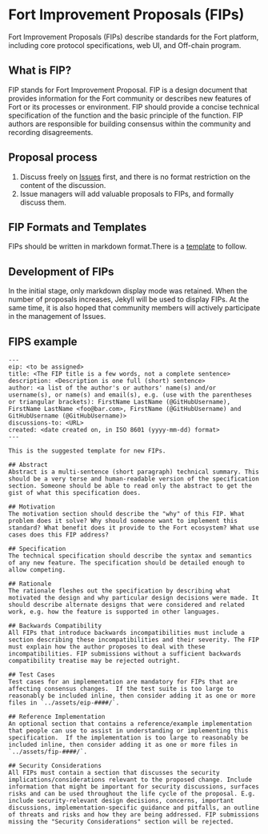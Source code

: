 # Fort Improvement Proposals (FIPs)
Fort Improvement Proposals (FIPs) describe standards for the Fort platform, including core protocol specifications, web UI, and Off-chain program.

## What is FIP?
FIP stands for Fort Improvement Proposal. FIP is a design document that provides information for the Fort community or describes new features of Fort or its processes or environment. FIP should provide a concise technical specification of the function and the basic principle of the function. FIP authors are responsible for building consensus within the community and recording disagreements.

## Proposal process
1. Discuss freely on [Issues](https://github.com/FORT-Protocol/FIPs/issues) first, and there is no format restriction on the content of the discussion.
2. Issue managers will add valuable proposals to FIPs, and formally discuss them.

## FIP Formats and Templates
FIPs should be written in markdown format.There is a [template](https://github.com/FORT-Protocol/FIPs/blob/main/README.md#fips-example) to follow.

## Development of FIPs
In the initial stage, only markdown display mode was retained. When the number of proposals increases, Jekyll will be used to display FIPs. At the same time, it is also hoped that community members will actively participate in the management of Issues.

## FIPS example
```
---
eip: <to be assigned>
title: <The FIP title is a few words, not a complete sentence>
description: <Description is one full (short) sentence>
author: <a list of the author's or authors' name(s) and/or username(s), or name(s) and email(s), e.g. (use with the parentheses or triangular brackets): FirstName LastName (@GitHubUsername), FirstName LastName <foo@bar.com>, FirstName (@GitHubUsername) and GitHubUsername (@GitHubUsername)>
discussions-to: <URL>
created: <date created on, in ISO 8601 (yyyy-mm-dd) format>
---

This is the suggested template for new FIPs.

## Abstract
Abstract is a multi-sentence (short paragraph) technical summary. This should be a very terse and human-readable version of the specification section. Someone should be able to read only the abstract to get the gist of what this specification does.

## Motivation
The motivation section should describe the "why" of this FIP. What problem does it solve? Why should someone want to implement this standard? What benefit does it provide to the Fort ecosystem? What use cases does this FIP address?

## Specification
The technical specification should describe the syntax and semantics of any new feature. The specification should be detailed enough to allow competing.

## Rationale
The rationale fleshes out the specification by describing what motivated the design and why particular design decisions were made. It should describe alternate designs that were considered and related work, e.g. how the feature is supported in other languages.

## Backwards Compatibility
All FIPs that introduce backwards incompatibilities must include a section describing these incompatibilities and their severity. The FIP must explain how the author proposes to deal with these incompatibilities. FIP submissions without a sufficient backwards compatibility treatise may be rejected outright.

## Test Cases
Test cases for an implementation are mandatory for FIPs that are affecting consensus changes.  If the test suite is too large to reasonably be included inline, then consider adding it as one or more files in `../assets/eip-####/`.

## Reference Implementation
An optional section that contains a reference/example implementation that people can use to assist in understanding or implementing this specification.  If the implementation is too large to reasonably be included inline, then consider adding it as one or more files in `../assets/fip-####/`.

## Security Considerations
All FIPs must contain a section that discusses the security implications/considerations relevant to the proposed change. Include information that might be important for security discussions, surfaces risks and can be used throughout the life cycle of the proposal. E.g. include security-relevant design decisions, concerns, important discussions, implementation-specific guidance and pitfalls, an outline of threats and risks and how they are being addressed. FIP submissions missing the "Security Considerations" section will be rejected.
```



